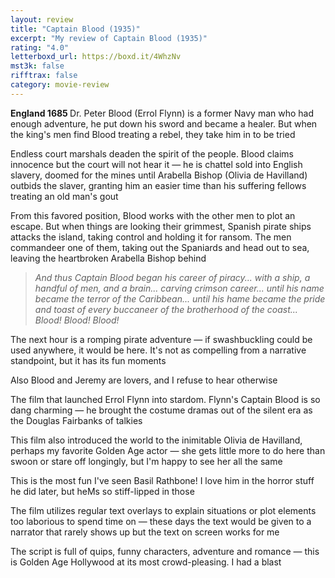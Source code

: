 ```yaml
---
layout: review
title: "Captain Blood (1935)"
excerpt: "My review of Captain Blood (1935)"
rating: "4.0"
letterboxd_url: https://boxd.it/4WhzNv
mst3k: false
rifftrax: false
category: movie-review
---
```


<b>England 1685
</b>
Dr. Peter Blood (Errol Flynn) is a former Navy man who had enough adventure, he put down his sword and became a healer. But when the king's men find Blood treating a rebel, they take him in to be tried

Endless court marshals deaden the spirit of the people. Blood claims innocence but the court will not hear it — he is chattel sold into English slavery, doomed for the mines until Arabella Bishop (Olivia de Havilland) outbids the slaver, granting him an easier time than his suffering fellows treating an old man's gout

From this favored position, Blood works with the other men to plot an escape. But when things are looking their grimmest, Spanish pirate ships attacks the island, taking control and holding it for ransom. The men commandeer one of them, taking out the Spaniards and head out to sea, leaving the heartbroken Arabella Bishop behind

<blockquote><i>And thus Captain Blood began his career of piracy... with a ship, a handful of men, and a brain... carving crimson career... until his name became the terror of the Caribbean... until his hame became the pride and toast of every buccaneer of the brotherhood of the coast... Blood! Blood! Blood!</i></blockquote>The next hour is a romping pirate adventure — if swashbuckling could be used anywhere, it would be here. It's not as compelling from a narrative standpoint, but it has its fun moments

Also Blood and Jeremy are lovers, and I refuse to hear otherwise

The film that launched Errol Flynn into stardom. Flynn's Captain Blood is so dang charming — he brought the costume dramas out of the silent era as the Douglas Fairbanks of talkies

This film also introduced the world to the inimitable Olivia de Havilland, perhaps my favorite Golden Age actor — she gets little more to do here than swoon or stare off longingly, but I'm happy to see her all the same

This is the most fun I've seen Basil Rathbone! I love him in the horror stuff he did later, but heMs so stiff-lipped in those

The film utilizes regular text overlays to explain situations or plot elements too laborious to spend time on — these days the text would be given to a narrator that rarely shows up but the text on screen works for me

The script is full of quips, funny characters, adventure and romance — this is Golden Age Hollywood at its most crowd-pleasing. I had a blast
